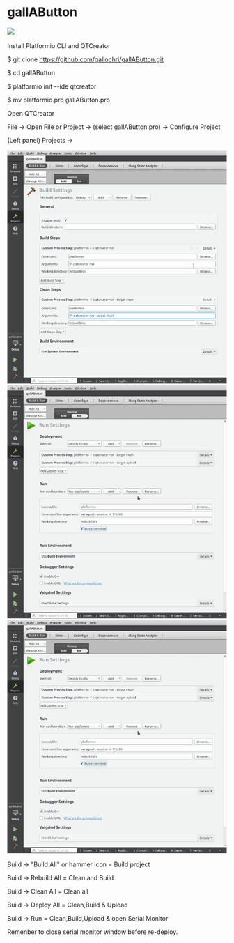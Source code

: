 # gallAButton


[![](http://img.youtube.com/vi/AoWVcrVlDQk/0.jpg)](http://www.youtube.com/watch?v=AoWVcrVlDQk)


Install Platformio CLI and QTCreator

$ git clone https://github.com/gallochri/gallAButton.git

$ cd gallAButton

$ platformio init --ide qtcreator

$ mv platformio.pro gallAButton.pro

Open QTCreator

File -> Open File or Project -> (select gallAButton.pro) -> Configure Project

(Left panel) Projects ->

![](images/qtcreator1.png)
![](images/qtcreator2.png)
![](images/qtcreator2.png)

Build -> "Build All" or hammer icon   = Build project

Build -> Rebuild All                  = Clean and Build

Build -> Clean All                    = Clean all

Build -> Deploy All                   = Clean,Build & Upload

Build -> Run                          = Clean,Build,Upload & open Serial Monitor

Remenber to close serial monitor window before re-deploy.
